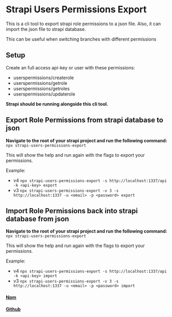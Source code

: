 # Strapi Users Permissions Export

This is a cli tool to export strapi role permissions to a json file.
Also, it can import the json file to strapi database.

This can be useful when switching branches with different permissions

## Setup
Create an full access api-key or user with these permissions:
- userspermissions/createrole
- userspermissions/getrole
- userspermissions/getroles
- userspermissions/updaterole

**Strapi should be running alongside this cli tool.**

## Export Role Permissions from strapi database to json

**Navigate to the root of your strapi project and run the following command:**  
`npx strapi-users-permissions-export`

This will show the help and run again with the flags to export your permissions.

Example:  
- v4 `npx strapi-users-permissions-export -s http://localhost:1337/api -k <api-key> export`
- v3 `npx strapi-users-permissions-export -v 3 -s http://localhost:1337 -u <email> -p <password> export`


## Import Role Permissions back into strapi database from json
**Navigate to the root of your strapi project and run the following command:**  
`npx strapi-users-permissions-export`

This will show the help and run again with the flags to export your permissions.

Example:  
- v4 `npx strapi-users-permissions-export -s http://localhost:1337/api -k <api-key> import`
- v3 `npx strapi-users-permissions-export -v 3 -s http://localhost:1337 -u <email> -p <password> import`

#### <ins>[Npm](https://www.npmjs.com/package/strapi-users-permissions-export)<ins>

#### <ins>[Github](https://github.com/DarinDev1000/strapi-users-permissions-export)<ins>
